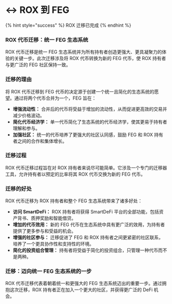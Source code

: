 # ↔️ ROX 到 FEG

{% hint style="success" %}
ROX 迁移已完成
{% endhint %}

### **ROX 代币迁移：统一 FEG 生态系统**

ROX 代币迁移是统一 FEG 生态系统并为所有持有者创造更强大、更具凝聚力的体验的关键一步。此次迁移涉及将 ROX 代币转换为新的 FEG 代币，使 ROX 持有者与更广泛的 FEG 社区保持一致。

### **迁移的理由**

将 ROX 代币迁移到 FEG 代币的决定源于创建一个统一且简化的生态系统的愿望。通过将两个代币合并为一个，FEG 旨在：

* **增强流动性：** 合并后的代币将受益于增加的流动性，从而促进更高效的交易并减少价格波动。
* **简化代币经济学：** 单一代币简化了生态系统的代币经济学，使其更易于持有者理解和参与。
* **加强社区：** 统一的代币培养了更强大的社区认同感，鼓励 FEG 和 ROX 持有者之间的合作和集体增长。

### **迁移过程**

ROX 代币迁移过程旨在对 ROX 持有者来说尽可能简单。它涉及一个专门的迁移器工具，允许持有者以预定的比率将其 ROX 代币交换为新的 FEG 代币。

### **迁移的好处**

ROX 代币迁移为 ROX 持有者和整个 FEG 生态系统带来了诸多好处：

* **访问 SmartDeFi：** ROX 持有者将获得 SmartDeFi 平台的全部功能，包括资产背书、质押奖励和智能借贷。
* **增加的代币效用：** 新的 FEG 代币在生态系统中具有更广泛的效用，为持有者提供了更多参与和受益的机会。
* **增强的社区参与：** 迁移促进了 FEG 和 ROX 持有者之间更紧密的社区联系，培养了一个更具协作性和支持性的环境。
* **简化的投资组合管理：** 持有者将受益于简化的投资组合，只管理一种代币而不是两种。

### **迁移：迈向统一 FEG 生态系统的一步**

ROX 代币迁移代表着朝着统一和更强大的 FEG 生态系统迈出的重要一步。通过拥抱这次迁移，ROX 持有者正在加入一个更大的社区，并获得更广泛的 DeFi 机会。
